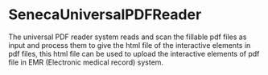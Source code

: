 # SenecaUniversalPDFReader
The universal PDF reader system reads and scan the fillable pdf files as input and process them to give the html file of the interactive elements in pdf files, this html file can be used to upload the interactive elements of pdf file in EMR (Electronic medical record) system. 
